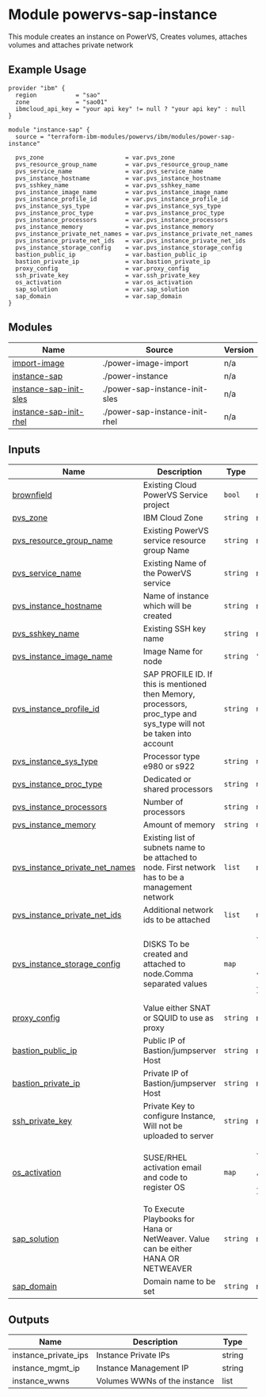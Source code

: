 # Module powervs-sap-instance

This module creates an instance on PowerVS, Creates volumes, attaches volumes and attaches private network

## Example Usage
```
provider "ibm" {
  region           = "sao"
  zone             = "sao01"
  ibmcloud_api_key = "your api key" != null ? "your api key" : null
}

module "instance-sap" {
  source = "terraform-ibm-modules/powervs/ibm/modules/power-sap-instance"
  
  pvs_zone                       = var.pvs_zone
  pvs_resource_group_name        = var.pvs_resource_group_name
  pvs_service_name               = var.pvs_service_name
  pvs_instance_hostname          = var.pvs_instance_hostname
  pvs_sshkey_name                = var.pvs_sshkey_name
  pvs_instance_image_name        = var.pvs_instance_image_name
  pvs_instance_profile_id        = var.pvs_instance_profile_id
  pvs_instance_sys_type          = var.pvs_instance_sys_type
  pvs_instance_proc_type         = var.pvs_instance_proc_type
  pvs_instance_processors        = var.pvs_instance_processors
  pvs_instance_memory            = var.pvs_instance_memory
  pvs_instance_private_net_names = var.pvs_instance_private_net_names
  pvs_instance_private_net_ids   = var.pvs_instance_private_net_ids
  pvs_instance_storage_config    = var.pvs_instance_storage_config
  bastion_public_ip              = var.bastion_public_ip
  bastion_private_ip             = var.bastion_private_ip
  proxy_config                   = var.proxy_config
  ssh_private_key                = var.ssh_private_key
  os_activation                  = var.os_activation
  sap_solution                   = var.sap_solution
  sap_domain                     = var.sap_domain
}
```

<!-- BEGINNING OF PRE-COMMIT-TERRAFORM DOCS HOOK -->

## Modules

| Name | Source | Version |
|------|--------|---------|
| <a name="module_import-image"></a> [import-image](#module\_import-image) | ./power-image-import | n/a |
| <a name="module_instance-sap"></a> [instance-sap](#module\_instance-sap) | ./power-instance | n/a |
| <a name="module_instance-sap-init-sles"></a> [instance-sap-init-sles](#module\_instance-sap-init-sles) | ./power-sap-instance-init-sles | n/a |
| <a name="module_instance-sap-init-rhel"></a> [instance-sap-init-rhel](#module\_instance-sap-init-rhel) | ./power-sap-instance-init-rhel | n/a |

## Inputs

| Name | Description | Type | Default | Required |
|------|-------------|------|---------|:--------:|
| <a name="input_brownfield"></a> [brownfield](#input\_brownfield) | Existing Cloud PowerVS Service project | `bool` | n/a | yes |
| <a name="input_pvs_zone"></a> [pvs\_zone](#input\_pvs\_zone) | IBM Cloud Zone | `string` | n/a | yes |
| <a name="input_pvs_resource_group_name"></a> [pvs\_resource\_group\_name](#input\_pvs\_resource\_group\_name) | Existing PowerVS service resource group Name | `string` | n/a | yes |
| <a name="input_pvs_service_name"></a> [pvs\_service\_name](#input\_pvs\_service\_name) | Existing Name of the PowerVS service | `string` | n/a | yes |
| <a name="input_pvs_instance_hostname"></a> [pvs\_instance\_hostname](#input\_pvs\_instance\_hostname) | Name of instance which will be created | `string` | n/a | yes |
| <a name="input_pvs_sshkey_name"></a> [pvs\_sshkey\_name](#input\_pvs\_sshkey\_name) | Existing SSH key name | `string` | n/a | yes |
| <a name="input_pvs_instance_image_name"></a> [pvs\_instance\_image\_name](#input\_pvs\_instance\_image\_name) | Image Name for node | `string` | `"Linux-SUSE-SAP-12-4"` | yes |
| <a name="input_pvs_instance_profile_id"></a> [pvs\_instance\_profile\_id](#input\_pvs\_instance\_profile\_id) | SAP PROFILE ID. If this is mentioned then Memory, processors, proc\_type and sys\_type will not be taken into account | `string` | `null` | optional |
| <a name="input_pvs_instance_sys_type"></a> [pvs\_instance\_sys\_type](#input\_pvs\_instance\_sys\_type) | Processor type e980 or s922 | `string` | `null` | optional |
| <a name="input_pvs_instance_proc_type"></a> [pvs\_instance\_proc\_type](#input\_pvs\_instance\_proc\_type) | Dedicated or shared processors | `string` | `null` | optional |
| <a name="input_pvs_instance_processors"></a> [pvs\_instance\_processors](#input\_pvs\_instance\_processors) | Number of processors | `string` | `null` | optional |
| <a name="input_pvs_instance_memory"></a> [pvs\_instance\_memory](#input\_pvs\_instance\_memory) | Amount of memory | `string` | `null` | optional |
| <a name="input_pvs_instance_private_net_names"></a> [pvs\_instance\_private\_net\_names](#input\_pvs\_instance\_private\_net\_names) | Existing list of subnets name to be attached to node. First network has to be a management network | `list` | n/a | yes |
| <a name="input_pvs_instance_private_net_ids"></a> [pvs\_instance\_private\_net\_ids](#input\_pvs\_instance\_private\_net\_ids) | Additional network ids to be attached | `list` | `null` | optional |
| <a name="input_pvs_instance_storage_config"></a> [pvs\_instance\_storage\_config](#input\_pvs\_instance\_storage\_config) | DISKS To be created and attached to node.Comma separated values | `map` | <pre>{<br>  "counts": "",<br>  "disks_size": "",<br>  "names": "",<br>  "paths": "",<br>  "tiers": ""<br>}</pre> | optional |
| <a name="input_proxy_config"></a> [proxy\_config](#input\_proxy\_config) | Value either SNAT or SQUID to use as proxy | `string` | n/a | yes |
| <a name="input_bastion_public_ip"></a> [bastion\_public\_ip](#input\_bastion\_public\_ip) | Public IP of Bastion/jumpserver Host | `string` | n/a | yes |
| <a name="input_bastion_private_ip"></a> [bastion\_private\_ip](#input\_bastion\_private\_ip) | Private IP of Bastion/jumpserver Host | `string` | n/a | yes |
| <a name="input_ssh_private_key"></a> [ssh\_private\_key](#input\_ssh\_private\_key) | Private Key to configure Instance, Will not be uploaded to server | `string` | n/a | yes |
| <a name="input_os_activation"></a> [os\_activation](#input\_os\_activation) | SUSE/RHEL activation email and code to register OS | `map` | <pre>{<br>  "activation_password": "",<br>  "activation_username": "",<br>  "required": false<br>}</pre> | optional |
| <a name="input_sap_solution"></a> [sap\_solution](#input\_sap\_solution) | To Execute Playbooks for Hana or NetWeaver. Value can be either HANA OR NETWEAVER | `string` | n/a | yes |
| <a name="input_sap_domain"></a> [sap\_domain](#input\_sap\_domain) | Domain name to be set | `string` | n/a | yes |
## Outputs

| Name                              | Description                                           | Type   |
|-----------------------------------|-------------------------------------------------------|--------|
| instance\_private\_ips | Instance Private IPs | string |
| instance\_mgmt\_ip | Instance Management IP | string |
| instance\_wwns | Volumes WWNs of the instance | list |


<!-- END OF PRE-COMMIT-TERRAFORM DOCS HOOK -->
